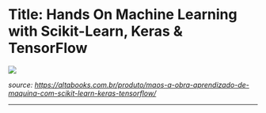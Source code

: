 # Title: Hands On Machine Learning with Scikit-Learn, Keras & TensorFlow

<img src="https://altabooks.com.br/wp-content/uploads/2021/09/CAPA_MaosAObraAprendizado_2Ed_FRENTE_1000.jpg">

*source: https://altabooks.com.br/produto/maos-a-obra-aprendizado-de-maquina-com-scikit-learn-keras-tensorflow/*

****
